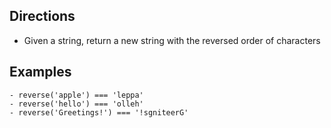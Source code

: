 ## Directions
- Given a string, return a new string with the reversed order of characters

## Examples
	- reverse('apple') === 'leppa'
	- reverse('hello') === 'olleh'
	- reverse('Greetings!') === '!sgniteerG'